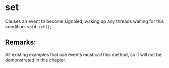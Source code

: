 # set
Causes an event to become signaled, waking up any threads waiting for this condition.
`void set();`

## Remarks:
All existing examples that use events must call this method, so it will not be demonstrated in this chapter.
